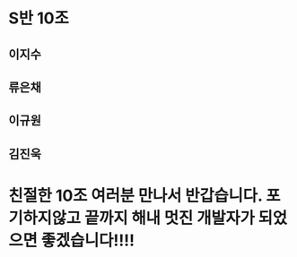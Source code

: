 # S반 10조
## 이지수
## 류은채
## 이규원
## 김진욱

# 친절한 10조 여러분 만나서 반갑습니다. 포기하지않고 끝까지 해내 멋진 개발자가 되었으면 좋겠습니다!!!!
